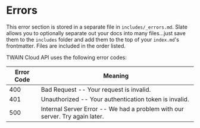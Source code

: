 # Errors

<aside class="notice">
This error section is stored in a separate file in <code>includes/_errors.md</code>. Slate allows you to optionally separate out your docs into many files...just save them to the <code>includes</code> folder and add them to the top of your <code>index.md</code>'s frontmatter. Files are included in the order listed.
</aside>

TWAIN Cloud API uses the following error codes:


Error Code | Meaning
---------- | -------
400 | Bad Request -- Your request is invalid.
401 | Unauthorized -- Your authentication token is invalid.
500 | Internal Server Error -- We had a problem with our server. Try again later.
